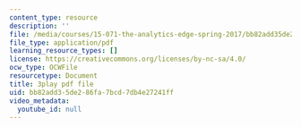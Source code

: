 ```yaml
---
content_type: resource
description: ''
file: /media/courses/15-071-the-analytics-edge-spring-2017/bb82add35de286fa7bcd7db4e27241ff_t8nLB1AmUgE.pdf
file_type: application/pdf
learning_resource_types: []
license: https://creativecommons.org/licenses/by-nc-sa/4.0/
ocw_type: OCWFile
resourcetype: Document
title: 3play pdf file
uid: bb82add3-5de2-86fa-7bcd-7db4e27241ff
video_metadata:
  youtube_id: null
---
```

